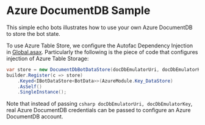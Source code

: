 # Azure DocumentDB Sample

This simple echo bots illustrates how to use your own Azure DocumentDB to store the bot state.

To use Azure Table Store, we configure the Autofac Dependency Injection in [Global.asax](Global.asax.cs). Particularly the following is the piece of code that configures injection of Azure Table Storage:

```csharp
var store = new DocumentDbBotDataStore(docDbEmulatorUri, docDbEmulatorKey);
builder.Register(c => store)
    .Keyed<IBotDataStore<BotData>>(AzureModule.Key_DataStore)
    .AsSelf()
    .SingleInstance();
```

Note that instead of passing ```csharp docDbEmulatorUri, docDbEmulatorKey```, real Azure DocumentDB credentials can be passed to configure an Azure DocumentDB account.

